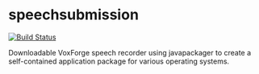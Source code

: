 # speechsubmission

[![Build Status](https://travis-ci.org/VoxForge/speechsubmission.svg?branch=master)](https://travis-ci.org/VoxForge/speechsubmission)

Downloadable VoxForge speech recorder using javapackager to create a self-contained 
application package for various operating systems.
